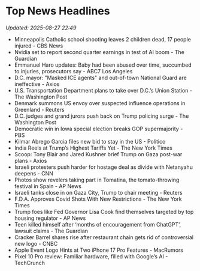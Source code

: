 # Top News Headlines

_Updated: 2025-08-27 22:49_

- Minneapolis Catholic school shooting leaves 2 children dead, 17 people injured - CBS News
- Nvidia set to report second quarter earnings in test of AI boom - The Guardian
- Emmanuel Haro updates: Baby had been abused over time, succumbed to injuries, prosecutors say - ABC7 Los Angeles
- D.C. mayor: "Masked ICE agents" and out-of-town National Guard are ineffective - Axios
- U.S. Transportation Department plans to take over D.C.’s Union Station - The Washington Post
- Denmark summons US envoy over suspected influence operations in Greenland - Reuters
- D.C. judges and grand jurors push back on Trump policing surge - The Washington Post
- Democratic win in Iowa special election breaks GOP supermajority - PBS
- Kilmar Abrego Garcia files new bid to stay in the US - Politico
- India Reels at Trump’s Highest Tariffs Yet - The New York Times
- Scoop: Tony Blair and Jared Kushner brief Trump on Gaza post-war plans - Axios
- Israeli protesters push harder for hostage deal as divide with Netanyahu deepens - CNN
- Photos show revelers taking part in Tomatina, the tomato-throwing festival in Spain - AP News
- Israeli tanks close in on Gaza City, Trump to chair meeting - Reuters
- F.D.A. Approves Covid Shots With New Restrictions - The New York Times
- Trump foes like Fed Governor Lisa Cook find themselves targeted by top housing regulator - AP News
- Teen killed himself after ‘months of encouragement from ChatGPT’, lawsuit claims - The Guardian
- Cracker Barrel shares rise after restaurant chain gets rid of controversial new logo - CNBC
- Apple Event Logo Hints at Two iPhone 17 Pro Features - MacRumors
- Pixel 10 Pro review: Familiar hardware, filled with Google’s AI - TechCrunch